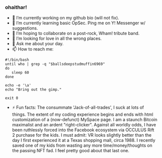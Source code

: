 ### ohaithar!

- 🔭 I’m currently working on my github bio (will not fix).
- 🌱 I’m currently learning basic OpSec. Ping me on Y! Messenger w/ suggestions.
- 👯 I’m hoping to collaborate on a post-rock, Wham! tribute band.
- 🤔 I’m looking for love in all the wrong places.
- 💬 Ask me about your day.
- 📫 How to reach me:
```text
#!/bin/bash 
until who | grep -q "$ballsdeepstudmuffin6969"
do
   sleep 60
done

echo -e '\a'
echo "Bring out the gimp."

exit 0
```
- ⚡ Fun facts: The consummate 'Jack-of-all-trades', I suck at lots of things. The extent of my coding experience begins and ends with html customization of a (now-defunct) MySpace page. I am a staunch Bitcoin maximalist and an ardent "right-clicker". Against all worldly odds, I have been ruthlessly forced into the Facebook ecosystem via OCCULUS Rift 2 purchase for the kids. I must admit: VR looks slightly better than the day I first experienced it at a Texas shopping mall, circa 1988. I recently saved one of my kids from wasting any more time/money/thoughts on the passing NFT fad. I feel pretty good about that last one.
